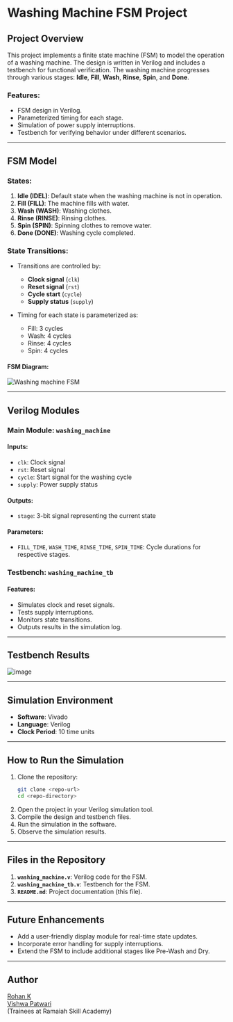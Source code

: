 # Washing Machine FSM Project

## Project Overview
This project implements a finite state machine (FSM) to model the operation of a washing machine. The design is written in Verilog and includes a testbench for functional verification. The washing machine progresses through various stages: **Idle**, **Fill**, **Wash**, **Rinse**, **Spin**, and **Done**.

### Features:
- FSM design in Verilog.
- Parameterized timing for each stage.
- Simulation of power supply interruptions.
- Testbench for verifying behavior under different scenarios.

---

## FSM Model

### States:
1. **Idle (IDEL)**: Default state when the washing machine is not in operation.
2. **Fill (FILL)**: The machine fills with water.
3. **Wash (WASH)**: Washing clothes.
4. **Rinse (RINSE)**: Rinsing clothes.
5. **Spin (SPIN)**: Spinning clothes to remove water.
6. **Done (DONE)**: Washing cycle completed.

### State Transitions:
- Transitions are controlled by:
  - **Clock signal** (`clk`)
  - **Reset signal** (`rst`)
  - **Cycle start** (`cycle`)
  - **Supply status** (`supply`)
  
- Timing for each state is parameterized as:
  - Fill: 3 cycles
  - Wash: 4 cycles
  - Rinse: 4 cycles
  - Spin: 4 cycles

#### FSM Diagram:
![Washing machine FSM](https://github.com/user-attachments/assets/db702340-bcb0-49c9-b4e4-924e41751471)


---

## Verilog Modules

### Main Module: `washing_machine`
#### Inputs:
- `clk`: Clock signal
- `rst`: Reset signal
- `cycle`: Start signal for the washing cycle
- `supply`: Power supply status

#### Outputs:
- `stage`: 3-bit signal representing the current state

#### Parameters:
- `FILL_TIME`, `WASH_TIME`, `RINSE_TIME`, `SPIN_TIME`: Cycle durations for respective stages.

### Testbench: `washing_machine_tb`
#### Features:
- Simulates clock and reset signals.
- Tests supply interruptions.
- Monitors state transitions.
- Outputs results in the simulation log.

---

## Testbench Results
![image](https://github.com/user-attachments/assets/a8281e02-59f1-4895-87c0-addcc1fba243)

---

## Simulation Environment
- **Software**: Vivado
- **Language**: Verilog
- **Clock Period**: 10 time units

---

## How to Run the Simulation
1. Clone the repository:
   ```bash
   git clone <repo-url>
   cd <repo-directory>
   ```
2. Open the project in your Verilog simulation tool.
3. Compile the design and testbench files.
4. Run the simulation in the software.
5. Observe the simulation results.

---

## Files in the Repository
1. **`washing_machine.v`**: Verilog code for the FSM.
2. **`washing_machine_tb.v`**: Testbench for the FSM.
3. **`README.md`**: Project documentation (this file).

---

## Future Enhancements
- Add a user-friendly display module for real-time state updates.
- Incorporate error handling for supply interruptions.
- Extend the FSM to include additional stages like Pre-Wash and Dry.
---

## Author

[Rohan K](https://github.com/vaibruce)  
[Vishwa Patwari](https://github.com/vishwa-patwari)  
(Trainees at Ramaiah Skill Academy)  